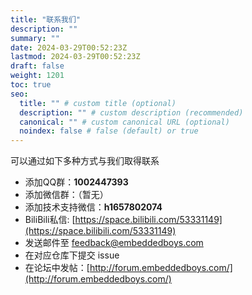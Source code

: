 ```yaml
---
title: "联系我们"
description: ""
summary: ""
date: 2024-03-29T00:52:23Z
lastmod: 2024-03-29T00:52:23Z
draft: false
weight: 1201
toc: true
seo:
  title: "" # custom title (optional)
  description: "" # custom description (recommended)
  canonical: "" # custom canonical URL (optional)
  noindex: false # false (default) or true
---
```


可以通过如下多种方式与我们取得联系

- 添加QQ群：**1002447393**
- 添加微信群：（暂无）
- 添加技术支持微信：**h1657802074**
- BiliBili私信: [https://space.bilibili.com/53331149](https://space.bilibili.com/53331149)
- 发送邮件至 [feedback@embeddedboys.com](feedback@embeddedboys.com)
- 在对应仓库下提交 issue
- 在论坛中发帖：[http://forum.embeddedboys.com/](http://forum.embeddedboys.com/)
